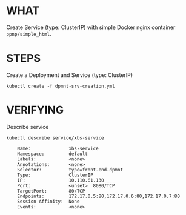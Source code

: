 # WHAT

Create Service (type: ClusterIP) with simple Docker nginx container `ppnp/simple_html`.

# STEPS

Create a Deployment and Service (type: ClusterIP)
```
kubectl create -f dpmnt-srv-creation.yml
```


# VERIFYING


Describe service
```
kubectl describe service/xbs-service

    Name:              xbs-service
    Namespace:         default
    Labels:            <none>
    Annotations:       <none>
    Selector:          type=front-end-dpmnt
    Type:              ClusterIP
    IP:                10.110.61.130
    Port:              <unset>  8080/TCP
    TargetPort:        80/TCP
    Endpoints:         172.17.0.5:80,172.17.0.6:80,172.17.0.7:80
    Session Affinity:  None
    Events:            <none>
```

